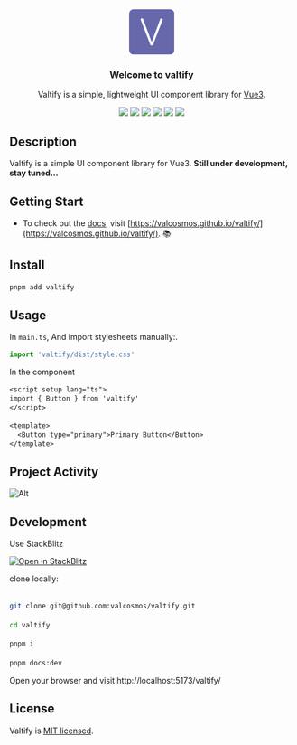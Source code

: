 <div align="center">
    <img width="80px" src="logo.png" />
</div>  
 
<h3 align="center">Welcome to valtify</h3>

<p align="center">Valtify is a simple, lightweight UI component library for <a href="https://vuejs.org/" target="_blank">Vue3</a>.</p>

<div align="center">

  <img src="https://img.shields.io/badge/build-passing-informational?style=for-the-badge&logo=GitHub&color=181717" />

  <img src="https://img.shields.io/badge/Node.js-v16.16.0-informational?style=for-the-badge&logo=Node.js&color=339933" />

  <img src="https://img.shields.io/badge/Vue-v3.2.37-informational?style=for-the-badge&logo=Vue.js&color=4FC08D" />

  <img src="https://img.shields.io/badge/TypeScript-v4.7.4-informational?style=for-the-badge&logo=TypeScript&color=3178C6" />

  <img src="https://img.shields.io/badge/npm-v8.11.0-informational?style=for-the-badge&logo=npm&color=CB3837" />

  <img src="https://img.shields.io/badge/License-MIT-green.svg?style=for-the-badge" />
  
</div>

## Description

Valtify is a simple UI component library for Vue3. **Still under development, stay tuned...**

## Getting Start

- To check out the [docs](https://valcosmos.github.io/valtify/), visit [https://valcosmos.github.io/valtify/](https://valcosmos.github.io/valtify/). 📚

## Install

```sh
pnpm add valtify
```

## Usage

In `main.ts`, And import stylesheets manually:.

```ts
import 'valtify/dist/style.css'
```

In the component

```vue
<script setup lang="ts">
import { Button } from 'valtify'
</script>

<template>
  <Button type="primary">Primary Button</Button>
</template>
```

## Project Activity

![Alt](https://repobeats.axiom.co/api/embed/1c5535985021d103b1feed4985d982d991cc3ca1.svg 'Repobeats analytics image')

## Development

<!-- Use Gitpod

[![Open in Gitpod](https://gitpod.io/button/open-in-gitpod.svg)](https://valcosmos-valdesign-jeyace35t07.ws-us47.gitpod.io/) -->

Use StackBlitz

[![Open in StackBlitz](https://developer.stackblitz.com/img/open_in_stackblitz.svg)](https://stackblitz.com/github/valcosmos/valtify)


clone locally:

```bash

git clone git@github.com:valcosmos/valtify.git

cd valtify

pnpm i

pnpm docs:dev

```

Open your browser and visit http://localhost:5173/valtify/

## License

Valtify is [MIT licensed](LICENSE).
